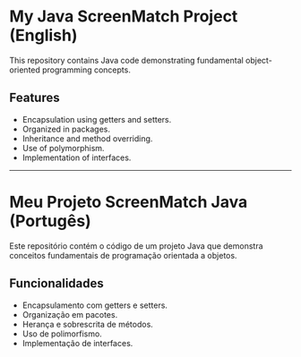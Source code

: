# My Java ScreenMatch Project (English)

This repository contains Java code demonstrating fundamental object-oriented programming concepts.

## Features
- Encapsulation using getters and setters.
- Organized in packages.
- Inheritance and method overriding.
- Use of polymorphism.
- Implementation of interfaces.

----------------------------------------------------------------------------------

# Meu Projeto ScreenMatch Java (Portugês)

Este repositório contém o código de um projeto Java que demonstra conceitos fundamentais de programação orientada a objetos.

## Funcionalidades
- Encapsulamento com getters e setters.
- Organização em pacotes.
- Herança e sobrescrita de métodos.
- Uso de polimorfismo.
- Implementação de interfaces.
